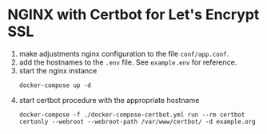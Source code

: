 # NGINX with Certbot for Let's Encrypt SSL

1. make adjustments nginx configuration to the file `conf/app.conf`.
2. add the hostnames to the `.env` file. See `example.env` for reference.
3. start the nginx instance
   ```
   docker-compose up -d
   ```
4. start certbot procedure with the appropriate hostname
   ```
   docker-compose -f ./docker-compose-certbot.yml run --rm certbot certonly --webroot --webroot-path /var/www/certbot/ -d example.org
   ```
